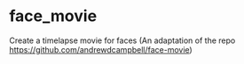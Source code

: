 # face_movie
Create a timelapse movie for faces (An adaptation of the repo https://github.com/andrewdcampbell/face-movie)
